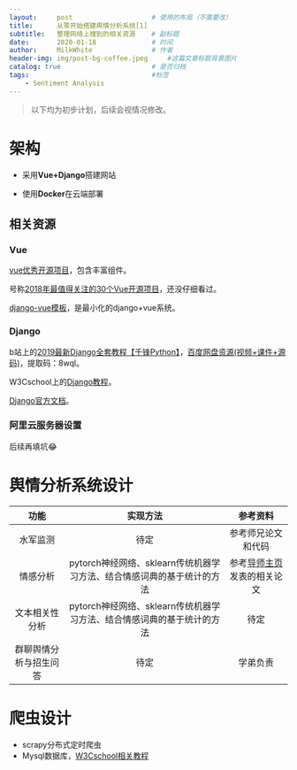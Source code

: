 ```yaml
---
layout:     post                    # 使用的布局（不需要改）
title:      从零开始搭建舆情分析系统[1]
subtitle:   整理网络上搜到的相关资源 	# 副标题
date:       2020-01-18              # 时间
author:     MilkWhite               # 作者
header-img: img/post-bg-coffee.jpeg    	#这篇文章标题背景图片
catalog: true                       # 是否归档
tags:                               #标签
    - Sentiment Analysis
---
```

> 以下均为初步计划，后续会视情况修改。

# 架构
* 采用**Vue+Django**搭建网站

* 使用**Docker**在云端部署


## 相关资源
### Vue
[vue优秀开源项目](https://github.com/PanJiaChen/vue-element-admin)，包含丰富组件。

号称[2018年最值得关注的30个Vue开源项目](https://blog.fundebug.com/2018/05/29/30-amazing-vuejs-open-source/)，还没仔细看过。

[django-vue模板](https://github.com/gtalarico/django-vue-template)，是最小化的django+vue系统。

### Django

b站上的[2019最新Django全套教程【千锋Python】](https://www.bilibili.com/video/av57516522?p=1)，[百度网盘资源(视频+课件+源码)](https://pan.baidu.com/s/1yfWuClO00FpU3uCQtRiwbg)，提取码：8wql。

W3Cschool上的[Django教程](https://www.w3cschool.cn/django/django-first-app.html)。

[Django官方文档](https://docs.djangoproject.com/en/3.0/contents/)。

### 阿里云服务器设置
后续再填坑😂

# 舆情分析系统设计

|	功能		|	实现方法		|	参考资料		|
|	:----:	|	:----:	|	:----:		|
|	水军监测	|	待定		|	参考师兄论文和代码		|
|	情感分析	|	pytorch神经网络、sklearn传统机器学习方法、结合情感词典的基于统计的方法	|	参考[导师主页](http://www.hitsz.edu.cn/teacher/view/id-492.html)发表的相关论文	|	
|	文本相关性分析	|	pytorch神经网络、sklearn传统机器学习方法、结合情感词典的基于统计的方法	|	待定		|
|	群聊舆情分析与招生问答	|	待定		|	学弟负责		|


# 爬虫设计
* scrapy分布式定时爬虫
* Mysql数据库，[W3Cschool相关教程](https://www.w3cschool.cn/mysql/mysql-install.html)











